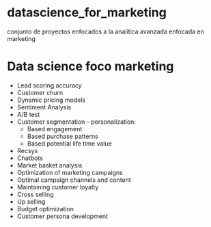 # datascience_for_marketing
conjunto de proyectos enfocados a la analítica avanzada enfocada en marketing


# Data science foco marketing
  - Lead scoring accuracy
  - Customer churn
  - Dynamic pricing models
  - Sentiment Analysis
  - A/B test
  - Customer segmentation - personalization:
    - Based engagement
    - Based purchase patterns
    - Based potential life time value
  - Recsys
  - Chatbots
  - Market basket analysis
  - Optimization of marketing campaigns
  - Optimal campaign channels and content
  - Maintaining customer loyalty
  - Cross selling
  - Up selling
  - Budget optimization
  - Customer persona development
